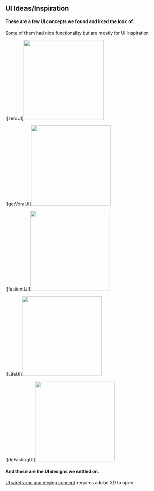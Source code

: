 ## UI Ideas/Inspiration

#### These are a few UI concepts we found and liked the look of.

Some of them had nice functionality but are mostly for UI inspiration

![zeroUI]<img src="https://github.com/nick75mowbray/project1/blob/master/Assets/ZeroUI.png" height="250">

![getVoraUI]<img src="https://github.com/nick75mowbray/project1/blob/master/Assets/getVoraUI.png" height="250">

![fastientUI]<img src="https://github.com/nick75mowbray/project1/blob/master/Assets/FastientUI.png" height="250">

![LifeUI]<img src="https://github.com/nick75mowbray/project1/blob/master/Assets/LifeUI.png" height="250">

![doFastingUI]<img src="https://github.com/nick75mowbray/project1/blob/master/Assets/doFastingUI.png" height="250">


#### And these are the UI designs we settled on.

[UI wireframe and design concept](/Assets/fasting_tracker_UI_nick.xd)
requires adobe XD to open
